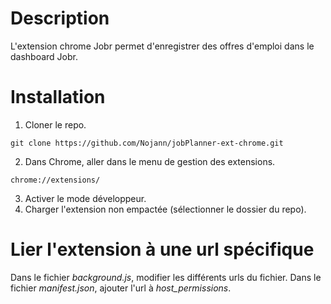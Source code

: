 # Description

L'extension chrome Jobr permet d'enregistrer des offres d'emploi dans le dashboard Jobr.

# Installation

1. Cloner le repo.
```
git clone https://github.com/Nojann/jobPlanner-ext-chrome.git
```

2. Dans Chrome, aller dans le menu de gestion des extensions.
```
chrome://extensions/
```

3. Activer le mode développeur.
4. Charger l'extension non empactée (sélectionner le dossier du repo).

# Lier l'extension à une url spécifique
Dans le fichier _background.js_, modifier les différents urls du fichier. 
Dans le fichier _manifest.json_, ajouter l'url à _host_permissions_.
